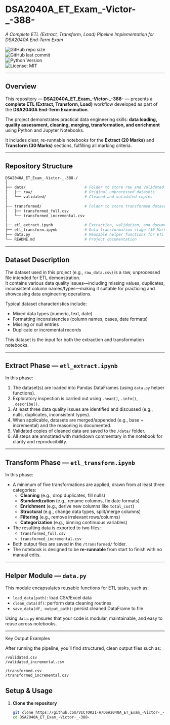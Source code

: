 #  DSA2040A_ET_Exam_-Victor-_-388-  
*A Complete ETL (Extract, Transform, Load) Pipeline Implementation for DSA2040A End-Term Exam*  

![GitHub repo size](https://img.shields.io/github/repo-size/VICTOR21-A/DSA2040A_ET_Exam_-Victor-_-388-?color=blue)  
![GitHub last commit](https://img.shields.io/github/last-commit/VICTOR21-A/DSA2040A_ET_Exam_-Victor-_-388-)  
![Python Version](https://img.shields.io/badge/python-3.8%2B-blue.svg)  
![License: MIT](https://img.shields.io/badge/License-MIT-green.svg)  

---

##  Overview  

This repository — **DSA2040A_ET_Exam_-Victor-_-388-** — presents a **complete ETL (Extract, Transform, Load)** workflow developed as part of the **DSA2040A End-Term Examination**.  

The project demonstrates practical data engineering skills: **data loading, quality assessment, cleaning, merging, transformation, and enrichment** using Python and Jupyter Notebooks.  

It includes clear, re-runnable notebooks for the **Extract (20 Marks)** and **Transform (30 Marks)** sections, fulfilling all marking criteria.  

---

## Repository Structure  

```bash
DSA2040A_ET_Exam_-Victor-_-388-/
│
├── data/                          # Folder to store raw and validated data
│   ├── raw/                       # Original unprocessed datasets
│   └── validated/                 # Cleaned and validated copies
│
├── transformed/                   # Folder to store transformed datasets
│   ├── transformed_full.csv
│   └── transformed_incremental.csv
│
├── etl_extract.ipynb              # Extraction, validation, and documentation stage (20 Marks)
├── etl_transform.ipynb            # Data transformation stage (30 Marks)
├── data.py                        # Reusable helper functions for ETL tasks
└── README.md                      # Project documentation
```
---

## Dataset Description  
The dataset used in this project (e.g., `raw_data.csv`) is a raw, unprocessed file intended for ETL demonstration.  
It contains various data quality issues—including missing values, duplicates, inconsistent column names/types—making it suitable for practicing and showcasing data engineering operations.

Typical dataset characteristics include:
- Mixed data types (numeric, text, date)  
- Formatting inconsistencies (column names, cases, date formats)  
- Missing or null entries  
- Duplicate or incremental records  

This dataset is the input for both the extraction and transformation notebooks.

---

##  Extract Phase  — `etl_extract.ipynb`  
In this phase:  
1. The dataset(s) are loaded into Pandas DataFrames (using `data.py` helper functions).  
2. Exploratory inspection is carried out using `.head()`, `.info()`, `.describe()`.  
3. At least three data quality issues are identified and discussed (e.g., nulls, duplicates, inconsistent types).  
4. When applicable, datasets are merged/appended (e.g., base + incremental) and the reasoning is documented.  
5. Validated copies of cleaned data are saved to the `/data/` folder.  
6. All steps are annotated with markdown commentary in the notebook for clarity and reproducibility.

---

##  Transform Phase  — `etl_transform.ipynb`  
In this phase:  
- A minimum of five transformations are applied, drawn from at least three categories:  
  - **Cleaning** (e.g., drop duplicates, fill nulls)  
  - **Standardization** (e.g., rename columns, fix date formats)  
  - **Enrichment** (e.g., derive new columns like `total_cost`)  
  - **Structural** (e.g., change data types, split/merge columns)  
  - **Filtering** (e.g., remove irrelevant rows/columns)  
  - **Categorization** (e.g., binning continuous variables)  
- The resulting data is exported to two files:  
  - `transformed_full.csv`  
  - `transformed_incremental.csv`  
- Both output files are saved in the `/transformed/` folder.  
- The notebook is designed to be **re-runnable** from start to finish with no manual edits.

---

##  Helper Module — `data.py`  
This module encapsulates reusable functions for ETL tasks, such as:
- `load_data(path)`: load CSV/Excel data  
- `clean_data(df)`: perform data cleaning routines  
- `save_data(df, output_path)`: persist cleaned DataFrame to file  

Using `data.py` ensures that your code is modular, maintainable, and easy to reuse across notebooks.

---
Key Output Examples

After running the pipeline, you’ll find structured, clean output files such as:
```
/validated.csv
/validated_incremental.csv

/transformed.csv
/transformed_incremental.csv
```
##  Setup & Usage  
1. **Clone the repository**  
   ```bash
   git clone https://github.com/VICTOR21-A/DSA2040A_ET_Exam_-Victor-_-388-.git
   cd DSA2040A_ET_Exam_-Victor-_-388-
